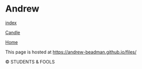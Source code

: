 # Andrew

[index](https://andrew-beadman.github.io/web/Home%20Page/)

[Candle](https://andrew-beadman.github.io/files/candle.html)


[Home](https://andrew-beadman.github.io/)



This page is hosted at https://andrew-beadman.github.io/files/


© STUDENTS & FOOLS
